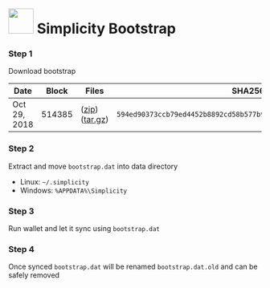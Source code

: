 # <img src="https://i.imgur.com/EVMMO6N.jpg" width="50"> Simplicity Bootstrap

### Step 1
Download bootstrap

| Date  | Block | Files | SHA256 |
| --- | --- | --- | --- |
| Oct 29, 2018 | 514385 | ([zip](https://transfer.sh/SbeA/bootstrap.zip)) ([tar.gz](https://transfer.sh/cpTgJ/bootstrap.tar.gz)) | `594ed90373ccb79ed4452b8892cd58b577b963f271e8ac97b6584e821c1140e6` |

### Step 2
Extract and move `bootstrap.dat` into data directory

* Linux: `~/.simplicity`
* Windows: `%APPDATA%\Simplicity`

### Step 3
Run wallet and let it sync using `bootstrap.dat`

### Step 4
Once synced `bootstrap.dat` will be renamed `bootstrap.dat.old` and can be safely removed
